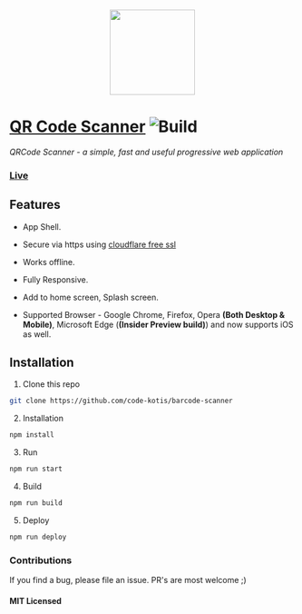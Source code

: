 ### <p align="center"><img width="150px" height="150px" src="https://raw.githubusercontent.com/code-kotis/barcode-scanner/master/app/images/touch/android-chrome-192x192.png"></p>

# [QR Code Scanner](https://qrcodescan.in) ![Build](https://travis-ci.org/code-kotis/barcode-scanner.svg?branch=master)

*QRCode Scanner - a simple, fast and useful progressive web application*

### [Live](https://qrcodescan.in)

## Features

  - App Shell.

  - Secure via https using [cloudflare free ssl](https://www.cloudflare.com/ssl/)

  - Works offline.

  - Fully Responsive.

  - Add to home screen, Splash screen.

  - Supported Browser - Google Chrome, Firefox, Opera **(Both Desktop & Mobile)**, Microsoft Edge (**(Insider Preview build)**) and now supports iOS as well.

## Installation

1. Clone this repo

  ```bash
  git clone https://github.com/code-kotis/barcode-scanner
  ```

2. Installation

  ```bash
  npm install
  ```

3. Run

  ```bash
  npm run start
  ```

4. Build

  ```bash
  npm run build
  ```

5. Deploy

  ```bash
  npm run deploy
  ```

### Contributions

If you find a bug, please file an issue. PR's are most welcome ;)

#### MIT Licensed
